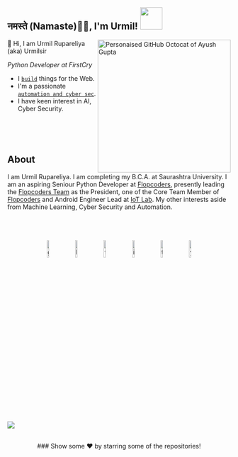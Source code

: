 <h2>नमस्ते (Namaste)🙏🏻, I'm Urmil! <img src="https://media.giphy.com/media/12oufCB0MyZ1Go/giphy.gif" width="50"></h2>

<a href="https://ayushgupta.tech" target="_blank" rel="noreferrer"><img align="right" src="https://user-images.githubusercontent.com/21218732/108165714-05c74a80-7119-11eb-9a61-2963220f99de.png" alt="Personaised GitHub Octocat of Ayush Gupta" width=300px height=300px/>
</a>

👋 Hi, I am Urmil Rupareliya (aka) Urmilsir

*Python Developer at FirstCry*

- I [`build`](https://urmil.tech/#projects) things for the Web.
- I'm a passionate [`automation and cyber sec`](https://instagram.com/urmilsir).
- I have keen interest in AI, Cyber Security.

<br>
<br>
<br>

## About

I am Urmil Rupareliya. I am completing my  B.C.A. at Saurashtra University. I am an aspiring Seniour Python Developer at [Flopcoders](https://flopcoders.com/), presently leading the [Flopcoders Team](https://www.flopcoders.com/team) as the President, one of the Core Team Member of [Flopcoders](https://www.flopcoders.com) and Android Engineer Lead at [IoT Lab](http://www.lidstack.in). My other interests aside from Machine Learning, Cyber Security and Automation.

<br>
<br>
<p align="center" >
	<a href="https://github.com/urmil89"><img alt="github" width="10%" style="padding:5px" src="https://img.icons8.com/clouds/100/000000/github.png"/></a>
	<a href="https://www.linkedin.com/in/urmilsir/"><img alt="linkedin" width="10%" style="padding:5px" src="https://img.icons8.com/clouds/100/000000/linkedin.png"/></a>
	<a href="https://www.facebook.com/urmil89"><img alt="facebook" width="10%" style="padding:5px" src="https://img.icons8.com/clouds/100/000000/facebook-new.png"/></a>
	<a href="https://www.instagram.com/urmilsir/"><img alt="instagram" width="10%" style="padding:5px" src="https://img.icons8.com/clouds/100/000000/instagram.png"/></a>
  	<a href="https://twitter.com/urmilsir"><img alt="twitter" width="10%" style="padding:5px" src="https://img.icons8.com/clouds/100/000000/twitter.png"/></a>
  	<a href="https://www.youtube.com/channel/UCuLGk0oGmabbOvkeDw8lhIw"><img alt="youtube" width="10%" style="padding:5px" src="https://img.icons8.com/clouds/100/000000/youtube.png"/></a>
</p>


![](https://activity-graph.herokuapp.com/graph?username=urmil89&theme=react-dark&hide_border=true&area=true)

<br>
<div align="center">
### Show some ❤️ by starring some of the repositories!
</div>
